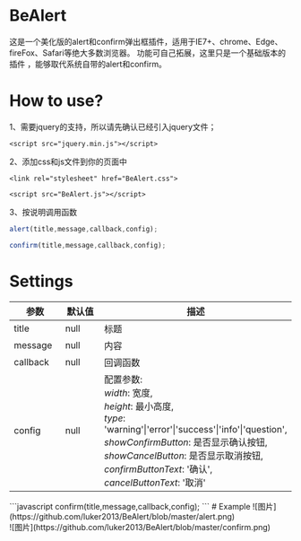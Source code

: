 # BeAlert
这是一个美化版的alert和confirm弹出框插件，适用于IE7+、chrome、Edge、fireFox、Safari等绝大多数浏览器。
功能可自己拓展，这里只是一个基础版本的插件 ，能够取代系统自带的alert和confirm。
# How to use?
 1、需要jquery的支持，所以请先确认已经引入jquery文件；
```
<script src="jquery.min.js"></script>
```
 2、添加css和js文件到你的页面中
```
<link rel="stylesheet" href="BeAlert.css">
```
```
<script src="BeAlert.js"></script>
```
 3、按说明调用函数
 ```javascript
 alert(title,message,callback,config);
 ```
 ```javascript
 confirm(title,message,callback,config);
 ```
# Settings
<table>
    <thead>
        <tr>
            <th>参数</th>
            <th>默认值</th>
            <th width='50%'>描述</th>
        </tr>
    </thead>
    <tbody>
    <tr>
        <td>title</td>
        <td>null</td>
        <td>标题</td>
    </tr>
    <tr>
        <td>message</td>
        <td>null</td>
        <td>内容</td>
    </tr>
    <tr>
        <td>callback</td>
        <td>null</td>
        <td>回调函数</td>
    </tr>
    <tr>
        <td>config</td>
        <td>null</td>
        <td>配置参数:<br>
            <em>width</em>:  宽度,<br>
            <em>height</em>: 最小高度,<br>
            <em>type</em>: 'warning'|'error'|'success'|'info'|'question',<br>
            <em>showConfirmButton</em>: 是否显示确认按钮,<br>
            <em>showCancelButton</em>: 是否显示取消按钮,<br>
            <em>confirmButtonText</em>: '确认',<br>
            <em>cancelButtonText</em>: '取消'<br>
        </td>
    </tr>
    </tbody>
</table>
 ```javascript
 confirm(title,message,callback,config);
 ```
# Example
![图片](https://github.com/luker2013/BeAlert/blob/master/alert.png)
<br>
![图片](https://github.com/luker2013/BeAlert/blob/master/confirm.png)

